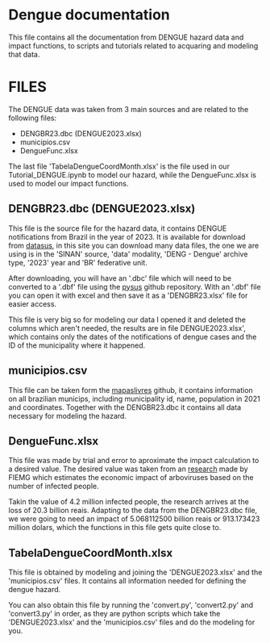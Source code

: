 # Dengue documentation

This file contains all the documentation from DENGUE hazard data and impact functions, to scripts and tutorials related to acquaring and modeling that data.

# FILES

The DENGUE data was taken from 3 main sources and are related to the following files:
- DENGBR23.dbc (DENGUE2023.xlsx)
- municipios.csv
- DengueFunc.xlsx

The last file 'TabelaDengueCoordMonth.xlsx' is the file used in our Tutorial_DENGUE.ipynb to model our hazard, while the DengueFunc.xlsx is used to model our impact functions.

## DENGBR23.dbc (DENGUE2023.xlsx)

This file is the source file for the hazard data, it contains DENGUE notifications from Brazil in the year of 2023. It is available for download from [datasus](https://datasus.saude.gov.br/transferencia-de-arquivos/#), in this site you can download many data files, the one we are using is in the 'SINAN' source, 'data' modality, 'DENG - Dengue' archive type, '2023' year and 'BR' federative unit.

After downloading, you will have an '.dbc' file which will need to be converted to a '.dbf' file using the [pysus](https://github.com/danicat/pysus) github repository. With an '.dbf' file you can open it with excel and then save it as a 'DENGBR23.xlsx' file for easier access.

This file is very big so for modeling our data I opened it and deleted the columns which aren't needed, the results are in file DENGUE2023.xlsx', which contains only the dates of the notifications of dengue cases and the ID of the municipality where it happened.

## municipios.csv

This file can be taken form the [mapaslivres](https://github.com/mapaslivres/municipios-br/blob/main/tabelas/municipios.csv) github, it contains information on all brazilian municips, including municipality id, name, population in 2021 and coordinates. Together with the DENGBR23.dbc it contains all data necessary for modeling the hazard.

## DengueFunc.xlsx

This file was made by trial and error to aproximate the impact calculation to a desired value. The desired value was taken from an [research](https://www.fiemg.com.br/wp-content/uploads/2024/03/Impactos-Economicos-Arboviroses-somente-efeito-induzido.pdf) made by FIEMG which estimates the economic impact of arboviruses based on the number of infected people.

Takin the value of 4.2 million infected people, the research arrives at the loss of 20.3 billion reais. Adapting to the data from the DENGBR23.dbc file, we were going to need an impact of 5.068112500 billion reais or 913.173423 million dolars, which the functions in this file gets quite close to.

## TabelaDengueCoordMonth.xlsx

This file is obtained by modeling and joining the 'DENGUE2023.xlsx' and the 'municipios.csv' files. It contains all information needed for defining the dengue hazard.

You can also obtain this file by running the 'convert.py', 'convert2.py' and 'convert3.py' in order, as they are python scripts which take the 'DENGUE2023.xlsx' and the 'municipios.csv' files and do the modeling for you.
